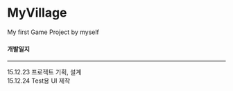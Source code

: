 # MyVillage
My first Game Project by myself

#### 개발일지
---
15.12.23 프로젝트 기획, 설계  
15.12.24 Test용 UI 제작
